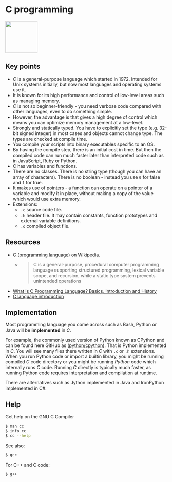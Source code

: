 # C programming

<img src="https://upload.wikimedia.org/wikipedia/commons/3/35/The_C_Programming_Language_logo.svg" width="100" />


## Key points

- _C_ is a general-purpose language which started in 1972. Intended for Unix systems initially, but now most languages and operating systems use it.
- It is known for its high performance and control of low-level areas such as managing memory.
- _C_ is not so beginner-friendly - you need verbose code compared with other languages, even to do something simple.
- However, the advantage is that gives a high degree of control which means you can optimize memory management at a low-level.
- Strongly and statically typed. You have to explicitly set the type (e.g. 32-bit signed integer) in most cases and objects cannot change type. The types are checked at compile time.
- You compile your scripts into binary executables specific to an OS.
- By having the compile step, there is an initial cost in time. But then the compiled code can run much faster later than interpreted code such as in JavaScript, Ruby or Python.
- C has variables and functions.
- There are no classes. There is no string type (though you can have an array of characters). There is no boolean - instead you use `0` for false and `1` for true.
- It makes use of pointers - a function can operate on a pointer of a variable and modify it in place, without making a copy of the value which would use extra memory.
- Extensions:
    - `.c` source code file.
    - `.h` header file. It may contain constants, function prototypes and external variable definitions.
    - `.o` compiled object file.


## Resources

- [C (programming language)](https://en.wikipedia.org/wiki/C_(programming_language)) on Wikipedia.
    - > C is a general-purpose, procedural computer programming language supporting structured programming, lexical variable scope, and recursion, while a static type system prevents unintended operations
- [What is C Programming Language? Basics, Introduction and History](https://www.guru99.com/c-programming-language.html)
- [C language introduction](https://www.geeksforgeeks.org/c-language-set-1-introduction/)


## Implementation

Most programming language you come across such as Bash, Python or Java will be **implemented** in _C_.

For example, the commonly used version of Python known as CPython and can be found here GitHub as ([python/cpython](https://github.com/python/cpython)). That is Python implemented in _C_. You will see many files there written in _C_ with `.c` or `.h` extensions. When you run Python code or import a builtin library, you might be running compiled _C_ code directory or you might be running _Python_ code which internally runs _C_ code. Running _C_ directly is typically much faster, as running Python code requires interpretation and compilation at runtime.

There are alternatives such as Jython implemented in Java and IronPython implemented in C#.


## Help

Get help on the GNU C Compiler

```sh
$ man cc
$ info cc
$ cc --help
```

See also:

```sh
$ gcc
```

For C++ and C code:

```sh
$ g++
```
